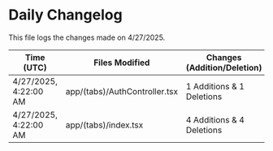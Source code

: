 # Daily Changelog

This file logs the changes made on 4/27/2025.

| Time (UTC)             | Files Modified                    | Changes (Addition/Deletion) |
|------------------------|-----------------------------------|-----------------------------|
| 4/27/2025, 4:22:00 AM | app/(tabs)/AuthController.tsx | 1 Additions & 1 Deletions |
| 4/27/2025, 4:22:00 AM | app/(tabs)/index.tsx | 4 Additions & 4 Deletions |

